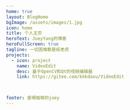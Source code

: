```yaml
---
home: true
layout: BlogHome
bgImage: /assets/images/1.jpg
icon: home
title: 个人主页
heroText: JoeyYang的博客
heroFullScreen: true
tagline: 一切困难都是纸老虎
projects:
  - icon: project
    name: VideoEdit
    desc: 基于OpenCV和Qt的视频编辑器
    link: https://gitee.com/kkkdaxu/VideoEdit

 

footer: 爱喝咖啡的joey
---
```

